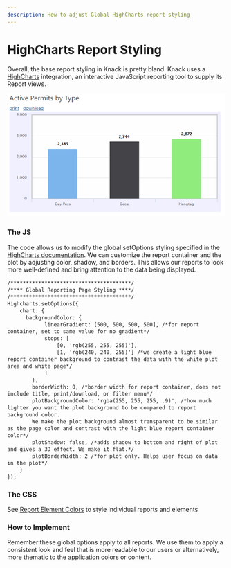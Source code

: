```yaml
---
description: How to adjust Global HighCharts report styling
---
```


# HighCharts Report Styling

Overall, the base report styling in Knack is pretty bland. Knack uses a [HighCharts](https://www.highcharts.com) integration, an interactive JavaScript reporting tool to supply its Report views.

![A light blue report background and a more defined plot transparency and border](<../../../.gitbook/assets/image (61).png>)

### The JS

The code allows us to modify the global setOptions styling specified in the [HighCharts documentation](https://www.highcharts.com/docs/getting-started/how-to-set-options). We can customize the report container and the plot by adjusting color, shadow, and borders. This allows our reports to look more well-defined and bring attention to the data being displayed.

```
/***************************************/
/**** Global Reporting Page Styling ****/
/***************************************/
Highcharts.setOptions({
    chart: {  
      backgroundColor: {
            linearGradient: [500, 500, 500, 500], /*for report container, set to same value for no gradient*/
            stops: [
                [0, 'rgb(255, 255, 255)'],
                [1, 'rgb(240, 240, 255)'] /*we create a light blue report container background to contrast the data with the white plot area and white page*/
            ]
        },
        borderWidth: 0, /*border width for report container, does not include title, print/download, or filter menu*/
        plotBackgroundColor: 'rgba(255, 255, 255, .9)', /*how much lighter you want the plot background to be compared to report background color. 
        We make the plot background almost transparent to be similar as the page color and contrast with the light blue report container color*/
        plotShadow: false, /*adds shadow to bottom and right of plot and gives a 3D effect. We make it flat.*/
        plotBorderWidth: 2 /*for plot only. Helps user focus on data in the plot*/
    }
});
```

### The CSS

See [Report Element Colors](https://atd-dts.gitbook.io/atd-knack-operations/knack-code/looks/report-element-colors) to style individual reports and elements

### How to Implement

Remember these global options apply to all reports. We use them to apply a consistent look and feel that is more readable to our users or alternatively, more thematic to the application colors or content.



